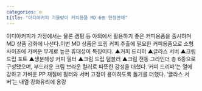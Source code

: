 ```yaml
---
categories: e
title: "이디야커피 가을맞이 커피용품 MD 6종 한정판매"
---
```

 이디야커피가 가정에서는 물론 캠핑 등 야외에서 활용하기 좋은 커피용품을 출시하며 MD 상품 강화에 나선다.이번 MD 상품은 드립 커피 추출에 필요한 커피용품으로 소형 사이즈에 가벼운 무게로 높은 휴대성이 특징이다. ▲커피 드리퍼 ▲글라스 서버 ▲크림 드립 포트 ▲생분해성 커피 필터 ▲크림 드립 텀블러 ▲크림 전동 그라인더 총 6종으로 구성됐으며, 부드러운 크림 브라운 컬러로 따뜻한 감성을 더했다.‘커피 드리퍼’는 열에 강하고 가벼운 PP 재질에 필터와 서버 고정이 용이하도록 돌기를 더했다. ‘글라스 서버’는 내열 강화유리에 용량 